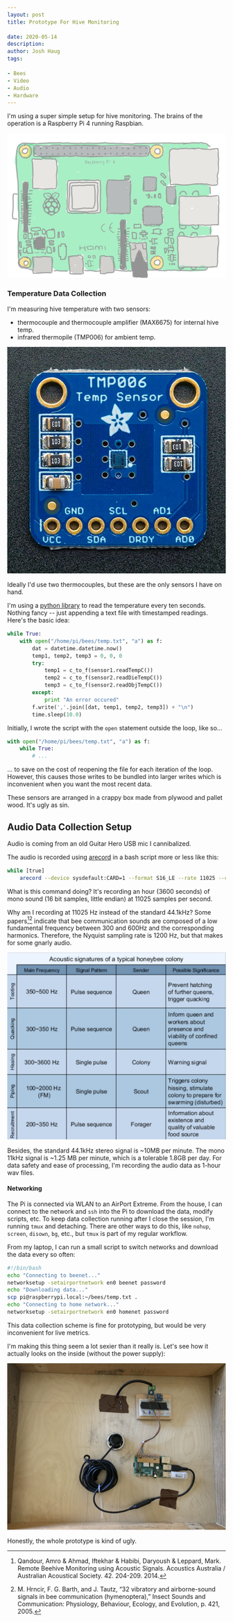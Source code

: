 ```yaml
---
layout: post
title: Prototype For Hive Monitoring

date: 2020-05-14
description:
author: Josh Haug
tags:

- Bees
- Video
- Audio
- Hardware
---
```


I'm using a super simple setup for hive monitoring.  The brains of the operation is a Raspberry Pi 4 running Raspbian.  

![ ](assets/raspberry-pi.jpg)

### Temperature Data Collection

I'm measuring hive temperature with two sensors:

* thermocouple and thermocouple amplifier (MAX6675) for internal hive temp.
* infrared thermopile (TMP006) for ambient temp.

![ ](assets/tmp006.jpg)

Ideally I'd use two thermocouples, but these are the only sensors I have on hand.

I'm using a [python library](https://github.com/tdack/MAX6675) to read the temperature every ten seconds.  Nothing fancy -- just appending a text file with timestamped readings.  Here's the basic idea:

```python
while True:
    with open("/home/pi/bees/temp.txt", "a") as f:
        dat = datetime.datetime.now()
        temp1, temp2, temp3 = 0, 0, 0
        try:
            temp1 = c_to_f(sensor1.readTempC())
            temp2 = c_to_f(sensor2.readDieTempC())
            temp3 = c_to_f(sensor2.readObjTempC())
        except:
            print "An error occured"
        f.write(','.join([dat, temp1, temp2, temp3]) + "\n")
        time.sleep(10.0)
```

Initially, I wrote the script with the `open` statement outside the loop, like so...

```python
with open("/home/pi/bees/temp.txt", "a") as f:
    while True:
        # ...
```

... to save on the cost of reopening the file for each iteration of the loop.  However, this causes those writes to be bundled into larger writes which is inconvenient when you want the most recent data.  

These sensors are arranged in a crappy box made from plywood and pallet wood. It's ugly as sin.

## Audio Data Collection Setup

Audio is coming from an old Guitar Hero USB mic I cannibalized.

The audio is recorded using [arecord](http://manpages.org/arecord) in a bash script more or less like this:

```bash
while [true]    
    arecord --device sysdefault:CARD=1 --format S16_LE --rate 11025 --channels=1 --duration 3600 out.wav || break;
```

What is this command doing? It's recording an hour (3600 seconds) of mono sound (16 bit samples, little endian) at 11025 samples per second.

Why am I recording at 11025 Hz instead of the standard 44.1kHz? Some papers[^fn-acoustics][^fn-vibratory] indicate that bee communication sounds are composed of a low fundamental frequency between 300 and 600Hz and the corresponding harmonics. Therefore, the Nyquist sampling rate is 1200 Hz, but that makes for some gnarly audio.

![  ](assets/acoustic-signature.jpg)

Besides, the standard 44.1kHz stereo signal is ~10MB per minute. The mono 11kHz signal is ~1.25 MB per minute, which is a tolerable 1.8GB per day. For data safety and ease of processing, I'm recording the audio data as 1-hour wav files.

#### Networking

The Pi is connected via WLAN to an AirPort Extreme. From the house, I can connect to the network and `ssh` into the Pi to download the data, modify scripts, etc. To keep data collection running after I close the session, I'm running `tmux` and detaching. There are other ways to do this, like `nohup`, `screen`, `disown`, `bg`, etc., but `tmux` is part of my regular workflow.

From my laptop, I can run a small script to switch networks and download the data every so often:

```bash
#!/bin/bash
echo "Connecting to beenet..."
networksetup -setairportnetwork en0 beenet password
echo "Downloading data..."
scp pi@raspberrypi.local:~/bees/temp.txt .
echo "Connecting to home network..."
networksetup -setairportnetwork en0 homenet password
```

This data collection scheme is fine for prototyping, but would be very inconvenient for live metrics.

I'm making this thing seem a lot sexier than it really is. Let's see how it actually looks on the inside (without the power supply):

![   ](assets/setup.jpg)

Honestly, the whole prototype is kind of ugly.

[^fn-acoustics]: Qandour, Amro & Ahmad, Iftekhar & Habibi, Daryoush & Leppard, Mark. Remote Beehive Monitoring using Acoustic Signals. Acoustics Australia / Australian Acoustical Society. 42. 204-209. 2014.

[^fn-vibratory]: M. Hrncir, F. G. Barth, and J. Tautz, “32 vibratory and airborne-sound signals in bee communication (hymenoptera),” Insect Sounds and Communication: Physiology, Behaviour, Ecology, and Evolution, p. 421, 2005.
